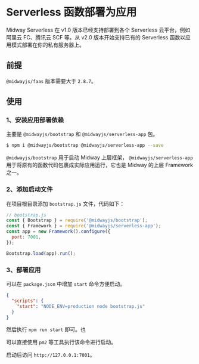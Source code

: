 # Serverless 函数部署为应用

Midway Serverless 在 v1.0 版本已经支持部署到各个 Serverless 云平台，例如阿里云 FC、腾讯云 SCF 等。从 v2.0 版本开始支持已有的 Serverless 函数以应用模式部署在你的私有服务器上。

## 前提

`@midwayjs/faas` 版本需要大于 `2.8.7`。

## 使用



### 1、安装应用部署依赖

主要是 `@midwayjs/bootstrap` 和 `@midwayjs/serverless-app` 包。

```bash
$ npm i @midwayjs/bootstrap @midwayjs/serverless-app --save
```

`@midwayjs/bootstrap` 用于启动 Midway 上层框架， `@midwayjs/serverless-app` 用于将原有的函数代码包裹成实际应用运行，它也是 Midway 的上层 Framework 之一。

### 2、添加启动文件

在项目根目录添加 `bootstrap.js` 文件，代码如下：

```javascript
// bootstrap.js
const { Bootstrap } = require('@midwayjs/bootstrap');
const { Framework } = require('@midwayjs/serverless-app');
const app = new Framework().configure({
  port: 7001,
});

Bootstrap.load(app).run();
```

### 3、部署应用

可以在 `package.json` 中增加 `start` 命令方便启动。

```json
{
  "scripts": {
    "start": "NODE_ENV=production node bootstrap.js"
  }
}
```

然后执行 `npm run start` 即可。也

可以直接使用 `pm2` 等工具执行该命令进行启动。

启动后访问 `http://127.0.0.1:7001`。
